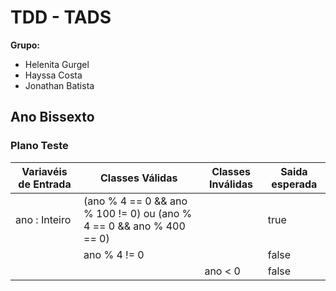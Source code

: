 # TDD - TADS

**Grupo:**

* Helenita Gurgel
* Hayssa Costa
* Jonathan Batista

## Ano Bissexto

### Plano Teste

| Variavéis de Entrada | Classes Válidas                                                         | Classes Inválidas | Saida esperada |
| -------------------- | ----------------------------------------------------------------------- | ----------------- | -------------- |
| ano : Inteiro        | (ano % 4 == 0 && ano % 100 != 0) ou (ano % 4 == 0 && ano % 400 == 0)    |                   | true           |
|                      | ano % 4 != 0                                                            |                   | false          |
|                      |                                                                         | ano < 0           | false          |
